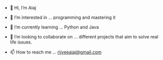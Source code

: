- 👋 Hi, I’m Aiaj
- 👀 I’m interested in ... programming and mastering it 
- 🌱 I’m currently learning ... Python and Java
- 💞️ I’m looking to collaborate on ... different projects that aim to solve real life issues.

- 📫 How to reach me ... rijveeaiaj@gmail.com

<!---
Aiaj-stacks/Aiaj-stacks is a ✨ special ✨ repository because its `README.md` (this file) appears on your GitHub profile.
You can click the Preview link to take a look at your changes.
--->
